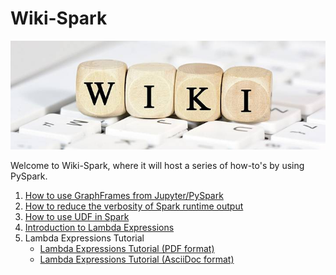 # Wiki-Spark

![wiki-spark](./wiki.jpeg)


Welcome to Wiki-Spark, where it will host a series of how-to's by using PySpark.


1. [How to use GraphFrames from Jupyter/PySpark](./using-graphframes-with-jupyter.md)
2. [How to reduce the verbosity of Spark runtime output](./reduce-the-verbosity-of-spark-runtime-output.md)
3. [How to use UDF in Spark](./how-to-use-UDF-in-spark.md)
4. [Introduction to Lambda Expressions](./lambda_expressions_basics.md)
5. Lambda Expressions Tutorial
	* [Lambda Expressions Tutorial (PDF format)](./lambda_expressions.pdf)
	* [Lambda Expressions Tutorial (AsciiDoc format)](./lambda_expressions.adoc)

